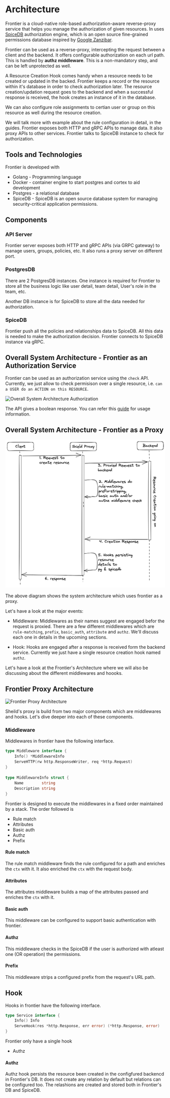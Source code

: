 # Architecture

Frontier is a cloud-native role-based authorization-aware reverse-proxy service that helps you manage the authorization of given resources. In uses [SpiceDB](https://github.com/authzed/spicedb) authorization engine, which is an open source fine-grained permissions database inspired by [Google Zanzibar](https://authzed.com/blog/what-is-zanzibar/).

Frontier can be used as a reverse-proxy, intercepting the request between a client and the backend. It offers configurable authorization on each url path. This is handled by **authz middleware**. This is a non-mandatory step, and can be left unprotected as well.

A Resource Creation Hook comes handy when a resource needs to be created or updated in the backed. Frontier keeps a record or the resource within it's database in order to check authorization later. The resource creation/updation request goes to the backend and when a successful response is received, the hook creates an instance of it in the database.

We can also configure role assignments to certian user or group on this resource as well during the resource creation.

We will talk more with example about the rule configuration in detail, in the guides.
Frontier exposes both HTTP and gRPC APIs to manage data. It also proxy APIs to other services. Frontier talks to SpiceDB instance to check for authorization.

## Tools and Technologies

Frontier is developed with

- Golang - Programming language
- Docker - container engine to start postgres and cortex to aid development
- Postgres - a relational database
- SpiceDB - SpiceDB is an open source database system for managing security-critical application permissions.

## Components

### API Server

Frontier server exposes both HTTP and gRPC APIs (via GRPC gateway) to manage users, groups, policies, etc. It also runs a proxy server on different port.

### PostgresDB

There are 2 PostgresDB instances. One instance is required for Frontier to store all the business logic like user detail, team detail, User's role in the team, etc.

Another DB instance is for SpiceDB to store all the data needed for authorization.

### SpiceDB

Frontier push all the policies and relationships data to SpiceDB. All this data is needed to make the authorization decision. Frontier connects to SpiceDB instance via gRPC.

## Overall System Architecture - Frontier as an Authorization Service

Frontier can be used as an authorization service using the `check` API. Currently, we just allow to check permisison over a single resource, i.e.
`can a USER do an ACTION on this RESOURCE`.

![Overall System Architecture Authorization](./frontier-authorization-architecture.png)

The API gives a boolean response. You can refer this [guide](../authz/permission.md#managing-permission) for usage information.

## Overall System Architecture - Frontier as a Proxy

![Overall System Architecture Proxy](./overall-proxy-architecture.png)

The above diagram shows the system architecture which uses frontier as a proxy.

Let's have a look at the major events:

- Middleware: Middlewares as their names suggest are engaged befor the request is proxied.
  There are a few different middlewares which are `rule-matching`, `prefix`, `basic_auth`, `attribute` and `authz`.
  We'll discuss each one in details in the upcoming sections.

- Hook: Hooks are engaged after a response is received form the backend service. Currently we just have a single resource creation hook named `authz`.

Let's have a look at the Frontier's Architecture where we will also be discussing about the different middlewares and hoooks.

## Frontier Proxy Architecture

![Frontier Proxy Architecture](./frontier-proxy-architecture.png)

Sheild's proxy is build from two major components which are middlewares and hooks. Let's dive deeper into each of these components.

### Middleware

Middlewares in frontier have the following interface.

```go
type Middleware interface {
	Info() *MiddlewareInfo
	ServeHTTP(rw http.ResponseWriter, req *http.Request)
}

type MiddlewareInfo struct {
	Name        string
	Description string
}
```

Frontier is designed to execute the middlewares in a fixed order maintained by a stack.
The order followed is

- Rule match
- Attributes
- Basic auth
- Authz
- Prefix

#### Rule match

The rule match middleware finds the rule configured for a path and enriches the `ctx` with it. It also enriched the `ctx` with the request body.

#### Attributes

The attributes middleware builds a map of the attributes passed and enriches the `ctx` with it.

#### Basic auth

This middleware can be configured to support basic authentication with frontier.

#### Authz

This middleware checks in the SpiceDB if the user is authorized with atleast one (OR operation) the permissions.

#### Prefix

This middleware strips a configured prefix from the request's URL path.

## Hook

Hooks in frontier have the following interface.

```go
type Service interface {
	Info() Info
	ServeHook(res *http.Response, err error) (*http.Response, error)
}
```

Frontier only have a single hook

- Authz

#### Authz

Authz hook persists the resource been created in the configfured backencd in Frontier's DB. It does not create any relation by default but relations can be configured too. The relashions are created and stored both in Frontier's DB and SpiceDB.
